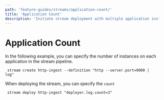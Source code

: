 ```yaml
---
path: 'feature-guides/streams/application-count/'
title: 'Application Count'
description: 'Initiate stream deployment with multiple application instances'
---
```


# Application Count

In the following example, you can specify the number of instances on each application in the stream pipeline.

```
 stream create http-ingest --definition "http --server.port=9000 | log"
```

When deploying the stream, you can specify the `count`

```
 stream deploy http-ingest "deployer.log.count=3"
```
